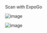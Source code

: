 Scan with ExpoGo


![image](https://github.com/user-attachments/assets/21877ce4-aaf0-4d35-a61b-42c2a58ebad0)

![image](https://github.com/user-attachments/assets/5aa2d6e6-b7d8-4a04-b3f0-a1d761ed6cdc)
